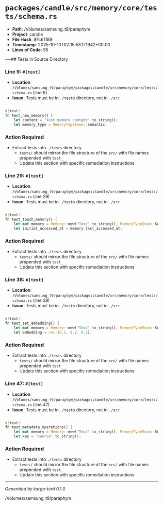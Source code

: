 # `packages/candle/src/memory/core/tests/schema.rs`

- **Path**: /Volumes/samsung_t9/paraphym
- **Project**: candle
- **File Hash**: 97c61189  
- **Timestamp**: 2025-10-10T02:15:58.171942+00:00  
- **Lines of Code**: 55

---## Tests in Source Directory


### Line 9: `#[test]`

- **Location**: `/Volumes/samsung_t9/paraphym/packages/candle/src/memory/core/tests/schema.rs` (line 9)
- **Issue**: Tests must be in `./tests` directory, not in `./src`

```rust

#[test]
fn test_new_memory() {
    let content = "Test memory content".to_string();
    let memory_type = MemoryTypeEnum::Semantic;
```

### Action Required

- Extract tests into `./tests` directory
  - `tests/` should mirror the file structure of the `src/` with file names prepended with `test_`
  - Update this section with specific remediation instructions
  


### Line 29: `#[test]`

- **Location**: `/Volumes/samsung_t9/paraphym/packages/candle/src/memory/core/tests/schema.rs` (line 29)
- **Issue**: Tests must be in `./tests` directory, not in `./src`

```rust

#[test]
fn test_touch_memory() {
    let mut memory = Memory::new("Test".to_string(), MemoryTypeEnum::Semantic);
    let initial_accessed_at = memory.last_accessed_at;
```

### Action Required

- Extract tests into `./tests` directory
  - `tests/` should mirror the file structure of the `src/` with file names prepended with `test_`
  - Update this section with specific remediation instructions
  


### Line 38: `#[test]`

- **Location**: `/Volumes/samsung_t9/paraphym/packages/candle/src/memory/core/tests/schema.rs` (line 38)
- **Issue**: Tests must be in `./tests` directory, not in `./src`

```rust

#[test]
fn test_set_embedding() {
    let mut memory = Memory::new("Test".to_string(), MemoryTypeEnum::Semantic);
    let embedding = vec![0.1, 0.2, 0.3];
```

### Action Required

- Extract tests into `./tests` directory
  - `tests/` should mirror the file structure of the `src/` with file names prepended with `test_`
  - Update this section with specific remediation instructions
  


### Line 47: `#[test]`

- **Location**: `/Volumes/samsung_t9/paraphym/packages/candle/src/memory/core/tests/schema.rs` (line 47)
- **Issue**: Tests must be in `./tests` directory, not in `./src`

```rust

#[test]
fn test_metadata_operations() {
    let mut memory = Memory::new("Test".to_string(), MemoryTypeEnum::Semantic);
    let key = "source".to_string();
```

### Action Required

- Extract tests into `./tests` directory
  - `tests/` should mirror the file structure of the `src/` with file names prepended with `test_`
  - Update this section with specific remediation instructions
  

---

*Generated by kargo-turd 0.1.0*

/Volumes/samsung_t9/paraphym